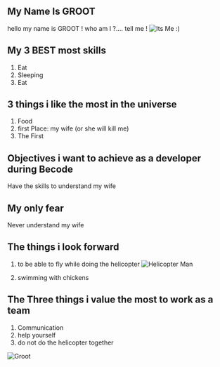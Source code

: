 ## My Name Is GROOT

hello my name is GROOT ! who am I ?.... tell me !
![Its Me :)](https://i0.wp.com/bunker158.com/wp-content/uploads/2017/07/groot-life-size-maquette-sideshow-2.jpg?fit=722%2C1000&ssl=1)

## My 3 BEST most skills

1. Eat
2. Sleeping
3. Eat

## 3 things i like the most in the universe

1. Food
2. first Place: my wife (or she will kill me)
3. The First

## Objectives i want to achieve as a developer during Becode

Have the skills to understand my wife

## My only fear

Never understand my wife

## The things i look forward

1. to be able to fly while doing the helicopter
![Helicopter Man](https://media3.giphy.com/media/tQcjerc5JJGxi/giphy.gif)

2. swimming with chickens

## The Three things i value the most to work as a team

1. Communication
2. help yourself
3. do not do the helicopter together

![Groot](https://c.tenor.com/w3TVHmIHyHoAAAAM/dancing-groot.gif)

